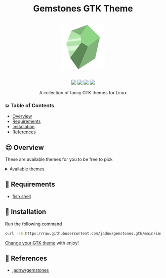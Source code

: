 <h1 align="center">Gemstones GTK Theme</h1>
<br />
<div align="center">
  <img
    width="144px"
    height="144px"
    src="https://raw.githubusercontent.com/jadnw/gemstones.gtk/main/media/logo.svg"
    alt="gemstones logo"
  />
</div>
<br />
<p align="center">
  <a href="https://github.com/jadnw/gemstones.gtk/stargazers"><img src="https://img.shields.io/github/stars/jadnw/gemstones.gtk?colorA=1b2125&colorB=73aace&style=for-the-badge"></a>
  <a href="https://github.com/jadnw/gemstones.gtk/issues"><img src="https://img.shields.io/github/issues/jadnw/gemstones.gtk?colorA=1b2125&colorB=f08789&style=for-the-badge"></a>
  <a href="https://github.com/jadnw/gemstones.gtk/contributors"><img src="https://img.shields.io/github/contributors/jadnw/gemstones.gtk?colorA=1b2125&colorB=83c1ae&style=for-the-badge"></a>
  <a href="https://github.com/jadnw/gemstones.gtk/network/members"><img src="https://img.shields.io/github/forks/jadnw/gemstones.gtk?colorA=1b2125&colorB=b3a8f9&style=for-the-badge"></a>
</p>

<p align="center">A collection of fancy GTK themes for Linux</p>

### :boom: Table of Contents

- [Overview](#overview)
- [Requirements](#requirements)
- [Installation](#installation)
- [References](#references)

## :heart_eyes: Overview

These are available themes for you to be free to pick

<details>
  <summary>Available themes</summary>
  <div align="center">
    <h3>Gemstones-Amber</h3>
    <img
      src="https://raw.githubusercontent.com/jadnw/gemstones.gtk/main/media/themes/amber.png"
      alt="Amber"
    />
    <hr/>
    <h3>Gemstones-Apatite</h3>
    <img
      src="https://raw.githubusercontent.com/jadnw/gemstones.gtk/main/media/themes/apatite.png"
      alt="Apatite"
    />
    <hr/>
    <h3>Gemstones-Crystal</h3>
    <img
      src="https://raw.githubusercontent.com/jadnw/gemstones.gtk/main/media/themes/crystal.png"
      alt="Crystal"
    />
    <hr/>
    <h3>Gemstones-Diamond</h3>
    <img
      src="https://raw.githubusercontent.com/jadnw/gemstones.gtk/main/media/themes/diamond.png"
      alt="Diamond"
    />
    <hr/>
    <h3>Gemstones-Emerald</h3>
    <img
      src="https://raw.githubusercontent.com/jadnw/gemstones.gtk/main/media/themes/emerald.png"
      alt="Emerald"
    />
    <hr/>
    <h3>Gemstones-Kunzite</h3>
    <img
      src="https://raw.githubusercontent.com/jadnw/gemstones.gtk/main/media/themes/kunzite.png"
      alt="Kunzite"
    />
    <hr/>
    <h3>Gemstones-Obsidian</h3>
    <img
      src="https://raw.githubusercontent.com/jadnw/gemstones.gtk/main/media/themes/obsidian.png"
      alt="Obsidian"
    />
    <hr/>
    <h3>Gemstones-Ruby</h3>
    <img
      src="https://raw.githubusercontent.com/jadnw/gemstones.gtk/main/media/themes/ruby.png"
      alt="Ruby"
    />
    <hr/>
    <h3>Gemstones-Sapphire</h3>
    <img
      src="https://raw.githubusercontent.com/jadnw/gemstones.gtk/main/media/themes/sapphire.png"
      alt="Sapphire"
    />
    <hr/>
    <h3>Gemstones-Topaz</h3>
    <img
      src="https://raw.githubusercontent.com/jadnw/gemstones.gtk/main/media/themes/topaz.png"
      alt="Topaz"
    />
    <hr/>
  </div>
</details>

## :poop: Requirements

- [fish shell](https://fishshell.com)

## :rocket: Installation

Run the following command

```bash
curl -sS https://raw.githubusercontent.com/jadnw/gemstones.gtk/main/install | fish
```

[Change your GTK theme](https://wiki.archlinux.org/title/GTK) with enjoy!

## :memo: References

- [jadnw/gemstones](https://github.com/jadnw/gemstones)
